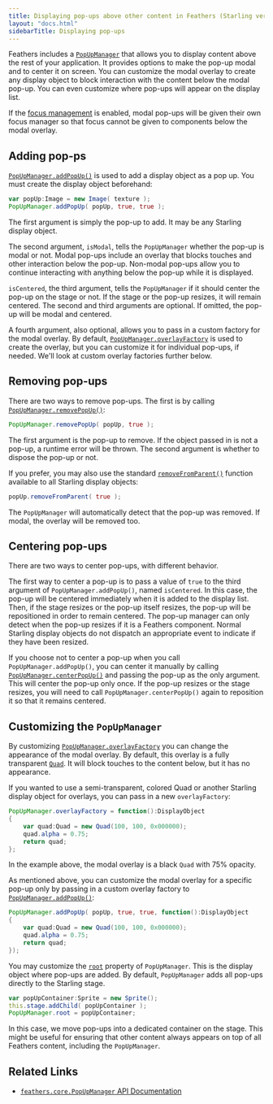 ```yaml
---
title: Displaying pop-ups above other content in Feathers (Starling version)
layout: "docs.html"
sidebarTitle: Displaying pop-ups
---
```


Feathers includes a [`PopUpManager`](/api-reference/feathers/core/PopUpManager.html) that allows you to display content above the rest of your application. It provides options to make the pop-up modal and to center it on screen. You can customize the modal overlay to create any display object to block interaction with the content below the modal pop-up. You can even customize where pop-ups will appear on the display list.

If the [focus management](./focus.md) is enabled, modal pop-ups will be given their own focus manager so that focus cannot be given to components below the modal overlay.

## Adding pop-ps

[`PopUpManager.addPopUp()`](</api-reference/feathers/core/PopUpManager.html#addPopUp()>) is used to add a display object as a pop up. You must create the display object beforehand:

```actionscript
var popUp:Image = new Image( texture );
PopUpManager.addPopUp( popUp, true, true );
```

The first argument is simply the pop-up to add. It may be any Starling display object.

The second argument, `isModal`, tells the `PopUpManager` whether the pop-up is modal or not. Modal pop-ups include an overlay that blocks touches and other interaction below the pop-up. Non-modal pop-ups allow you to continue interacting with anything below the pop-up while it is displayed.

`isCentered`, the third argument, tells the `PopUpManager` if it should center the pop-up on the stage or not. If the stage or the pop-up resizes, it will remain centered. The second and third arguments are optional. If omitted, the pop-up will be modal and centered.

A fourth argument, also optional, allows you to pass in a custom factory for the modal overlay. By default, [`PopUpManager.overlayFactory`](/api-reference/feathers/core/PopUpManager.html#overlayFactory) is used to create the overlay, but you can customize it for individual pop-ups, if needed. We'll look at custom overlay factories further below.

## Removing pop-ups

There are two ways to remove pop-ups. The first is by calling [`PopUpManager.removePopUp()`](</api-reference/feathers/core/PopUpManager.html#removePopUp()>):

```actionscript
PopUpManager.removePopUp( popUp, true );
```

The first argument is the pop-up to remove. If the object passed in is not a pop-up, a runtime error will be thrown. The second argument is whether to dispose the pop-up or not.

If you prefer, you may also use the standard [`removeFromParent()`](<http://doc.starling-framework.org/core/starling/display/DisplayObject.html#removeFromParent()>) function available to all Starling display objects:

```actionscript
popUp.removeFromParent( true );
```

The `PopUpManager` will automatically detect that the pop-up was removed. If modal, the overlay will be removed too.

## Centering pop-ups

There are two ways to center pop-ups, with different behavior.

The first way to center a pop-up is to pass a value of `true` to the third argument of `PopUpManager.addPopUp()`, named `isCentered`. In this case, the pop-up will be centered immediately when it is added to the display list. Then, if the stage resizes or the pop-up itself resizes, the pop-up will be repositioned in order to remain centered. The pop-up manager can only detect when the pop-up resizes if it is a Feathers component. Normal Starling display objects do not dispatch an appropriate event to indicate if they have been resized.

If you choose not to center a pop-up when you call `PopUpManager.addPopUp()`, you can center it manually by calling [`PopUpManager.centerPopUp()`](</api-reference/feathers/core/PopUpManager.html#centerPopUp()>) and passing the pop-up as the only argument. This will center the pop-up only once. If the pop-up resizes or the stage resizes, you will need to call `PopUpManager.centerPopUp()` again to reposition it so that it remains centered.

## Customizing the `PopUpManager`

By customizing [`PopUpManager.overlayFactory`](/api-reference/feathers/core/PopUpManager.html#overlayFactory) you can change the appearance of the modal overlay. By default, this overlay is a fully transparent [`Quad`](http://doc.starling-framework.org/core/starling/display/Quad.html). It will block touches to the content below, but it has no appearance.

If you wanted to use a semi-transparent, colored Quad or another Starling display object for overlays, you can pass in a new `overlayFactory`:

```actionscript
PopUpManager.overlayFactory = function():DisplayObject
{
    var quad:Quad = new Quad(100, 100, 0x000000);
    quad.alpha = 0.75;
    return quad;
};
```

In the example above, the modal overlay is a black `Quad` with 75% opacity.

As mentioned above, you can customize the modal overlay for a specific pop-up only by passing in a custom overlay factory to [`PopUpManager.addPopUp()`](</api-reference/feathers/core/PopUpManager.html#addPopUp()>):

```actionscript
PopUpManager.addPopUp( popUp, true, true, function():DisplayObject
{
    var quad:Quad = new Quad(100, 100, 0x000000);
    quad.alpha = 0.75;
    return quad;
});
```

You may customize the [`root`](/api-reference/feathers/core/PopUpManager.html#root) property of `PopUpManager`. This is the display object where pop-ups are added. By default, `PopUpManager` adds all pop-ups directly to the Starling stage.

```actionscript
var popUpContainer:Sprite = new Sprite();
this.stage.addChild( popUpContainer );
PopUpManager.root = popUpContainer;
```

In this case, we move pop-ups into a dedicated container on the stage. This might be useful for ensuring that other content always appears on top of all Feathers content, including the `PopUpManager`.

## Related Links

- [`feathers.core.PopUpManager` API Documentation](/api-reference/feathers/core/PopUpManager.html)
